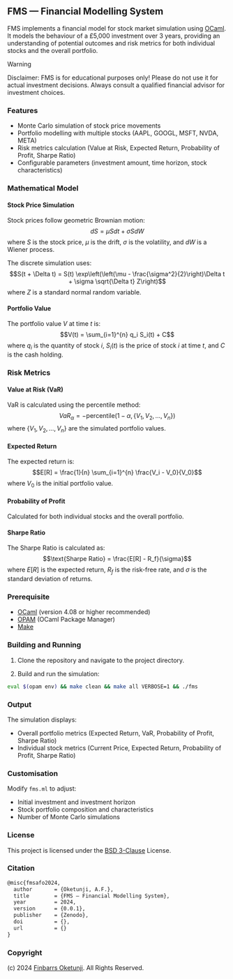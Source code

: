 ## FMS — Financial Modelling System

FMS implements a financial model for stock market simulation using [OCaml](https://en.wikipedia.org/wiki/OCaml). It models the behaviour of a £5,000 investment over 3 years, providing an understanding of potential outcomes and risk metrics for both individual stocks and the overall portfolio.

> [!WARNING]
> Disclaimer: FMS is for educational purposes only! Please do not use it for actual investment decisions. Always consult a qualified financial advisor for investment choices.

### Features

- Monte Carlo simulation of stock price movements
- Portfolio modelling with multiple stocks (AAPL, GOOGL, MSFT, NVDA, META)
- Risk metrics calculation (Value at Risk, Expected Return, Probability of Profit, Sharpe Ratio)
- Configurable parameters (investment amount, time horizon, stock characteristics)

### Mathematical Model

#### Stock Price Simulation

Stock prices follow geometric Brownian motion:
$$dS = \mu S dt + \sigma S dW$$
where $S$ is the stock price, $\mu$ is the drift, $\sigma$ is the volatility, and $dW$ is a Wiener process.

The discrete simulation uses:
$$S(t + \Delta t) = S(t) \exp\left(\left(\mu - \frac{\sigma^2}{2}\right)\Delta t + \sigma \sqrt{\Delta t} Z\right)$$
where $Z$ is a standard normal random variable.

#### Portfolio Value

The portfolio value $V$ at time $t$ is:
$$V(t) = \sum_{i=1}^{n} q_i S_i(t) + C$$
where $q_i$ is the quantity of stock $i$, $S_i(t)$ is the price of stock $i$ at time $t$, and $C$ is the cash holding.

### Risk Metrics

#### Value at Risk (VaR)

VaR is calculated using the percentile method:
$$VaR_\alpha = -\text{percentile}(1-\alpha, \{V_1, V_2, ..., V_n\})$$
where $\{V_1, V_2, ..., V_n\}$ are the simulated portfolio values.

#### Expected Return

The expected return is:
$$E[R] = \frac{1}{n} \sum_{i=1}^{n} \frac{V_i - V_0}{V_0}$$
where $V_0$ is the initial portfolio value.

#### Probability of Profit

Calculated for both individual stocks and the overall portfolio.

#### Sharpe Ratio

The Sharpe Ratio is calculated as:
$$\text{Sharpe Ratio} = \frac{E[R] - R_f}{\sigma}$$
where $E[R]$ is the expected return, $R_f$ is the risk-free rate, and $\sigma$ is the standard deviation of returns.

### Prerequisite

- [OCaml](https://ocaml.org/) (version 4.08 or higher recommended)
- [OPAM](https://opam.ocaml.org/) (OCaml Package Manager)
- [Make](https://en.wikipedia.org/wiki/Make_(software))

### Building and Running

1. Clone the repository and navigate to the project directory.

2. Build and run the simulation:

```sh
eval $(opam env) && make clean && make all VERBOSE=1 && ./fms
```

### Output

The simulation displays:

- Overall portfolio metrics (Expected Return, VaR, Probability of Profit, Sharpe Ratio)
- Individual stock metrics (Current Price, Expected Return, Probability of Profit, Sharpe Ratio)

### Customisation

Modify `fms.ml` to adjust:

- Initial investment and investment horizon
- Stock portfolio composition and characteristics
- Number of Monte Carlo simulations

### License

This project is licensed under the [BSD 3-Clause](LICENSE) License.

### Citation

```tex
@misc{fmsafo2024,
  author       = {Oketunji, A.F.},
  title        = {FMS — Financial Modelling System},
  year         = 2024,
  version      = {0.0.1},
  publisher    = {Zenodo},
  doi          = {},
  url          = {}
}
```

### Copyright

(c) 2024 [Finbarrs Oketunji](https://finbarrs.eu). All Rights Reserved.
